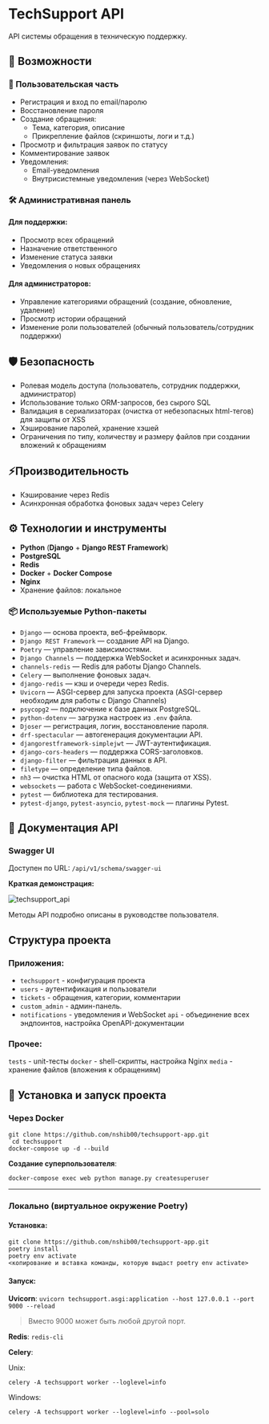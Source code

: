 # TechSupport API
API системы обращения в техническую поддержку.

## 📌 Возможности
### 👤 Пользовательская часть
- Регистрация и вход по email/паролю
- Восстановление пароля
- Создание обращения:
  - Тема, категория, описание
  - Прикрепление файлов (скриншоты, логи и т.д.)
- Просмотр и фильтрация заявок по статусу
- Комментирование заявок
- Уведомления:
  - Email-уведомления
  - Внутрисистемные уведомления (через WebSocket)

### 🛠 Административная панель

#### Для поддержки:
- Просмотр всех обращений
- Назначение ответственного
- Изменение статуса заявки
- Уведомления о новых обращениях

#### Для администраторов:
- Управление категориями обращений (создание, обновление, удаление)
- Просмотр истории обращений
- Изменение роли пользователей (обычный пользователь/сотрудник поддержки)

## 🛡️ Безопасность
- Ролевая модель доступа (пользователь, сотрудник поддержки, администратор)
- Использование только ORM-запросов, без сырого SQL
- Валидация в сериализаторах (очистка от небезопасных html-тегов) для защиты от XSS
- Хэширование паролей, хранение хэшей
- Ограничения по типу, количеству и размеру файлов при создании вложений к обращениям


## ⚡Производительность
- Кэширование через Redis
- Асинхронная обработка фоновых задач через Celery

## ⚙️ Технологии и инструменты

- **Python** (**Django** + **Django REST Framework**)
- **PostgreSQL**
- **Redis**
- **Docker** + **Docker Compose**
- **Nginx**
- Хранение файлов: локальное

### 📦 Используемые Python-пакеты

- `Django` — основа проекта, веб-фреймворк.
- `Django REST Framework` — создание API на Django.
- `Poetry` — управление зависимостями. 
- `Django Channels` — поддержка WebSocket и асинхронных задач.
- `channels-redis` — Redis для работы Django Channels.
- `Celery` — выполнение фоновых задач.
- `django-redis` — кэш и очереди через Redis.
- `Uvicorn` — ASGI-сервер для запуска проекта (ASGI-сервер необходим для работы с Django Channels)
- `psycopg2` — подключение к базе данных PostgreSQL.
- `python-dotenv` — загрузка настроек из `.env` файла.
- `Djoser` — регистрация, логин, восстановление пароля.
- `drf-spectacular` — автогенерация документации API.
- `djangorestframework-simplejwt` — JWT-аутентификация.
- `django-cors-headers` — поддержка CORS-заголовков.
- `django-filter` — фильтрация данных в API.
- `filetype` — определение типа файлов.
- `nh3` — очистка HTML от опасного кода (защита от XSS).
- `websockets` — работа с WebSocket-соединениями.
- `pytest` — библиотека для тестирования.
- `pytest-django`, `pytest-asyncio`, `pytest-mock` — плагины Pytest.


## 📑 Документация API

### Swagger UI

Доступен по URL: `/api/v1/schema/swagger-ui`

**Краткая демонстрация:**

![techsupport_api](https://github.com/user-attachments/assets/bb222f5b-9dcb-43d7-b598-d0dd2af7fbdf)


Методы API подробно описаны в руководстве пользователя.


## Структура проекта

### Приложения:
- `techsupport` - конфигурация проекта
- `users` - аутентификация и пользователи
- `tickets` - обращения, категории, комментарии
- `custom_admin` - админ-панель.
- `notifications` - уведомления и WebSocket
`api` - объединение всех эндпоинтов, настройка OpenAPI-документации

### Прочее:
`tests` - unit-тесты
`docker` - shell-скрипты, настройка Nginx
`media` - хранение файлов (вложения к обращениям)


## 🚀 Установка и запуск проекта


### Через Docker

```
git clone https://github.com/nshib00/techsupport-app.git
`cd techsupport
docker-compose up -d --build
```

**Создание суперпользователя**:

`docker-compose exec web python manage.py createsuperuser`

---

### Локально (виртуальное окружение Poetry)

#### Установка:
```
git clone https://github.com/nshib00/techsupport-app.git
poetry install
poetry env activate
<копирование и вставка команды, которую выдаст poetry env activate>
```

#### Запуск:

**Uvicorn**:
`uvicorn techsupport.asgi:application --host 127.0.0.1 --port 9000 --reload`

> Вместо 9000 может быть любой другой порт.

**Redis**:
`redis-cli`

**Celery**:

Unix:

`celery -A techsupport worker --loglevel=info`

Windows:

`celery -A techsupport worker --loglevel=info --pool=solo`

